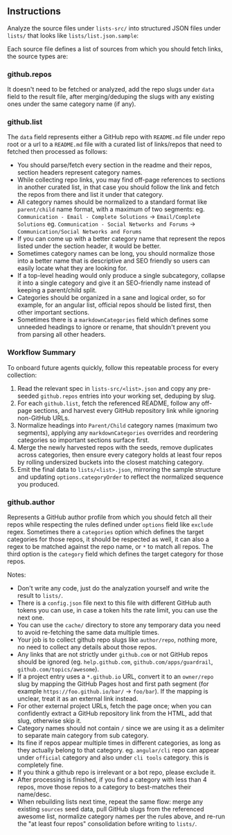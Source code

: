 ## Instructions

Analyze the source files under `lists-src/` into structured JSON files under `lists/` that looks like `lists/list.json.sample`:

Each source file defines a list of sources from which you should fetch links, the source types are:

### github.repos

It doesn't need to be fetched or analyzed, add the repo slugs under `data` field to the result file, after merging/deduping the slugs with any existing ones under the same category name (if any).

### github.list

The `data` field represents either a GitHub repo with `README.md` file under repo root or a url to a `README.md` file with a curated list of links/repos that need to fetched then processed as follows:
 - You should parse/fetch every section in the readme and their repos, section headers represent category names.
 - While collecting repo links, you may find off-page references to sections in another curated list, in that case you should follow the link and fetch the repos from there and list it under that category.
 - All category names should be normalized to a standard format like `parent/child` name format, with a maximum of two segments:
     eg. `Communication - Email - Complete Solutions` -> `Email/Complete Solutions`
     eg. `Communication - Social Networks and Forums` -> `Communication/Social Networks and Forums`
 - If you can come up with a better category name that represent the repos listed under the section header, it would be better.
 - Sometimes category names can be long, you should normalize those into a better name that is descriptive and SEO friendly so users can easily locate what they are looking for.
 - If a top-level heading would only produce a single subcategory, collapse it into a single category and give it an SEO-friendly name instead of keeping a parent/child split.
 - Categories should be organized in a sane and logical order, so for example, for an angular list, official repos should be listed first, then other important sections.
 - Sometimes there is a `markdownCategories` field which defines some unneeded headings to ignore or rename, that shouldn't prevent you from parsing all other headers.

### Workflow Summary

To onboard future agents quickly, follow this repeatable process for every collection:

1. Read the relevant spec in `lists-src/<list>.json` and copy any pre-seeded `github.repos` entries into your working set, deduping by slug.
2. For each `github.list`, fetch the referenced README, follow any off-page sections, and harvest every GitHub repository link while ignoring non-GitHub URLs.
3. Normalize headings into `Parent/Child` category names (maximum two segments), applying any `markdownCategories` overrides and reordering categories so important sections surface first.
4. Merge the newly harvested repos with the seeds, remove duplicates across categories, then ensure every category holds at least four repos by rolling undersized buckets into the closest matching category.
5. Emit the final data to `lists/<list>.json`, mirroring the sample structure and updating `options.categoryOrder` to reflect the normalized sequence you produced.

### github.author

Represents a GitHub author profile from which you should fetch all their repos while respecting the rules defined under `options` field like `exclude` regex.
Sometimes there a `categories` option which defines the target categories for those repos, it should be respected as well, it can also a regex to be matched against the repo name, or `*` to match all repos.
The third option is the `category` field which defines the target category for those repos.

Notes:
 - Don't write any code, just do the analyzation yourself and write the result to `lists/`.
 - There is a `config.json` file next to this file with different GitHub auth tokens you can use, in case a token hits the rate limit, you can use the next one.
 - You can use the `cache/` directory to store any temporary data you need to avoid re-fetching the same data multiple times.
 - Your job is to collect github repo slugs like `author/repo`, nothing more, no need to collect any details about those repos.
 - Any links that are not strictly under `github.com` or not GitHub repos should be ignored (eg. `help.github.com`, `github.com/apps/guardrail`, `github.com/topics/awesome`).
 - If a project entry uses a `*.github.io` URL, convert it to an `owner/repo` slug by mapping the GitHub Pages host and first path segment (for example `https://foo.github.io/bar/` -> `foo/bar`). If the mapping is unclear, treat it as an external link instead.
 - For other external project URLs, fetch the page once; when you can confidently extract a GitHub repository link from the HTML, add that slug, otherwise skip it.
 - Category names should not contain `/` since we are using it as a delimiter to separate main category from sub category.
 - Its fine if repos appear multiple times in different categories, as long as they actually belong to that category. eg. `angular/cli` repo can appear under `official` category and also under `cli tools` category. this is completely fine.
 - If you think a github repo is irrelevant or a bot repo, please exclude it.
 - After processing is finished, if you find a category with less than 4 repos, move those repos to a category to best-matches their name/desc.
 - When rebuilding lists next time, repeat the same flow: merge any existing `sources` seed data, pull GitHub slugs from the referenced awesome list, normalize category names per the rules above, and re-run the "at least four repos" consolidation before writing to `lists/`.
